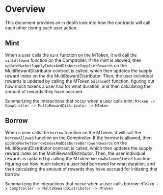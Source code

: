 # Overview

This document provides an in depth look into how the contracts will call each
other during each user action.

## Mint

When a user calls the `mint` function on the MToken, it will call the
`mintAllowed` function on the Comptroller. If the mint is allowed, then
`updateMarketSupplyIndexAndDisburseSupplierRewards` on the
MultiRewardDistributor contract is called, which then updates the supply reward
index on the the MultiRewardDistributor. Then, the user individual rewards is
updated by calling the MToken `balanceOf` function, figuring out how much tokens
a user had for what duration, and then calculating the amount of rewards they
have accrued.

Summarizing the interactions that occur when a user calls mint:
`MToken -> Comptroller -> MultiRewardDistributor -> MToken`

## Borrow

When a user calls the `borrow` function on the MToken, it will call the
`borrowAllowed` function on the Comptroller. If the borrow is allowed, then
`updateMarketBorrowIndexAndDisburseBorrowerRewards` on the
MultiRewardDistributor contract is called, which then updates the supply reward
index on the MultiRewardDistributor. Then, the user individual rewards is
updated by calling the MToken `borrowBalanceStored` function, figuring out how
much tokens a user had borrowed for what duration, and then calculating the
amount of rewards they have accrued for initiating that borrow.

Summarizing the interactions that occur when a user calls borrow:
`MToken -> Comptroller -> MultiRewardDistributor -> MToken`
